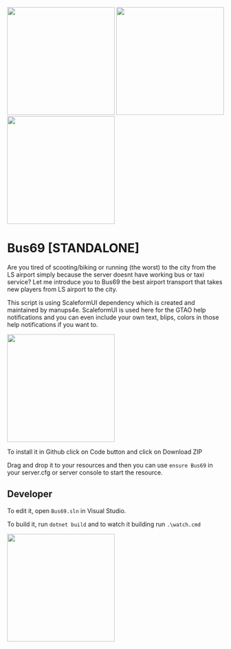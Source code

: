 <img src="https://github.com/user-attachments/assets/5b514916-847d-40e5-9b2c-b760de52fd4f" width="250"/>
<img src="https://github.com/user-attachments/assets/7449db8f-ce7d-4d32-986e-53f1025328fb" width="250"/>
<img src="https://github.com/user-attachments/assets/c3be5515-6afb-4d07-a51b-c6b9026ce5bf" width="250"/>

# Bus69 [STANDALONE]
Are you tired of scooting/biking or running (the worst) to the city from the LS airport simply because the server doesnt have working bus or taxi service? Let me introduce you to Bus69 the best airport transport that takes new players from LS airport to the city.

This script is using ScaleformUI dependency which is created and maintained by manups4e.
ScaleformUI is used here for the GTAO help notifications and you can 
even include your own text, blips, colors in those help notifications if you want to.

<img src="https://github.com/user-attachments/assets/9243077a-b0a9-4fa9-a6f1-658327fc451c" width="250"/>

To install it in Github click on Code button and click on Download ZIP

Drag and drop it to your resources and then you can use `ensure Bus69` in your server.cfg or server console to start the resource.

## Developer
To edit it, open `Bus69.sln` in Visual Studio.

To build it, run `dotnet build` and to watch it building run `.\watch.cmd`

<img src="https://github.com/user-attachments/assets/3a253541-925d-4411-9e32-ee54f9d089fb" width="250"/>
